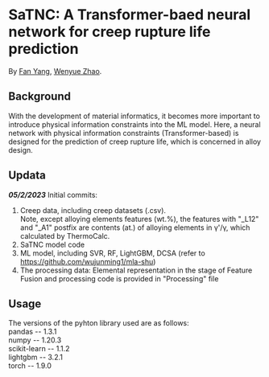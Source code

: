 # SaTNC: A Transformer-baed neural network for creep rupture life prediction  

By [Fan Yang](https://github.com/fanYang-X), [Wenyue Zhao](https://shi.buaa.edu.cn/09652/zh_CN/index.htm).

## Background  
With the development of material informatics, it becomes more important to introduce physical information constraints into the ML model. Here, a neural network with physical information constraints (Transformer-based) is designed for the prediction of creep rupture life, which is concerned in alloy design.

## Updata

***05/2/2023***
Initial commits:

1. Creep data, including creep datasets (.csv).  
   Note, except alloying elements features (wt.%), the features with "_L12" and "_A1" postfix are contents (at.) of alloying elements in γ'/γ, which calculated by ThermoCalc.
2. SaTNC model code
3. ML model, including SVR, RF, LightGBM, DCSA (refer to https://github.com/wujunming1/mla-shu)
4. The processing data: Elemental representation in the stage of Feature Fusion and processing code is provided in "Processing" file

## Usage 

The versions of the pyhton library used are as follows:  
pandas -- 1.3.1  
numpy -- 1.20.3  
scikit-learn -- 1.1.2  
lightgbm -- 3.2.1  
torch -- 1.9.0
